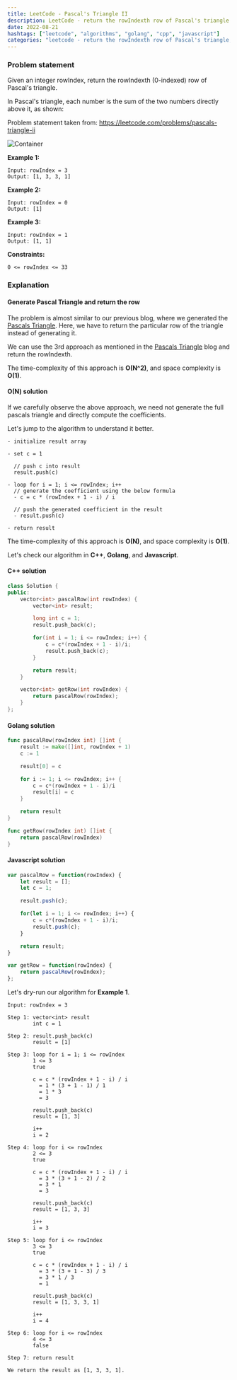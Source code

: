 ```yaml
---
title: LeetCode - Pascal's Triangle II
description: LeetCode - return the rowIndexth row of Pascal's triangle using C++, Golang, and Javascript.
date: 2022-08-21
hashtags: ["leetcode", "algorithms", "golang", "cpp", "javascript"]
categories: "leetcode - return the rowIndexth row of Pascal's triangle, c++, golang, javascript."
---
```


### Problem statement

Given an integer rowIndex, return the rowIndexth (0-indexed) row of Pascal's triangle.

In Pascal's triangle, each number is the sum of the two numbers directly above it, as shown:

Problem statement taken from: <a href="https://leetcode.com/problems/pascals-triangle-ii" target="_blank">https://leetcode.com/problems/pascals-triangle-ii</a>

![Container](./../pascals-triangle-animated.gif)

**Example 1:**

```
Input: rowIndex = 3
Output: [1, 3, 3, 1]
```

**Example 2:**

```
Input: rowIndex = 0
Output: [1]
```

**Example 3:**

```
Input: rowIndex = 1
Output: [1, 1]
```

**Constraints:**

```
0 <= rowIndex <= 33
```

### Explanation

#### Generate Pascal Triangle and return the row

The problem is almost similar to our previous blog, where we generated the
[Pascals Triangle](https://alkeshghorpade.me/post/leetcode-pascals-triangle).
Here, we have to return the particular row of the triangle instead of
generating it.

We can use the 3rd approach as mentioned in the
[Pascals Triangle](https://alkeshghorpade.me/post/leetcode-pascals-triangle) blog
and return the rowIndexth.

The time-complexity of this approach is **O(N^2)**, and space complexity is **O(1)**.

#### O(N) solution

If we carefully observe the above approach, we need not generate the full pascals
triangle and directly compute the coefficients.

Let's jump to the algorithm to understand it better.

```
- initialize result array

- set c = 1

  // push c into result
  result.push(c)

- loop for i = 1; i <= rowIndex; i++
  // generate the coefficient using the below formula
  - c = c * (rowIndex + 1 - i) / i

  // push the generated coefficient in the result
  - result.push(c)

- return result
```

The time-complexity of this approach is **O(N)**, and space complexity is **O(1)**.

Let's check our algorithm in **C++**, **Golang**, and **Javascript**.

#### C++ solution

```cpp
class Solution {
public:
    vector<int> pascalRow(int rowIndex) {
        vector<int> result;

        long int c = 1;
        result.push_back(c);

        for(int i = 1; i <= rowIndex; i++) {
            c = c*(rowIndex + 1 - i)/i;
            result.push_back(c);
        }

        return result;
    }

    vector<int> getRow(int rowIndex) {
        return pascalRow(rowIndex);
    }
};
```

#### Golang solution

```go
func pascalRow(rowIndex int) []int {
    result := make([]int, rowIndex + 1)
    c := 1

    result[0] = c

    for i := 1; i <= rowIndex; i++ {
        c = c*(rowIndex + 1 - i)/i
        result[i] = c
    }

    return result
}

func getRow(rowIndex int) []int {
    return pascalRow(rowIndex)
}
```

#### Javascript solution

```javascript
var pascalRow = function(rowIndex) {
    let result = [];
    let c = 1;

    result.push(c);

    for(let i = 1; i <= rowIndex; i++) {
        c = c*(rowIndex + 1 - i)/i;
        result.push(c);
    }

    return result;
}

var getRow = function(rowIndex) {
    return pascalRow(rowIndex);
};
```

Let's dry-run our algorithm for **Example 1**.

```
Input: rowIndex = 3

Step 1: vector<int> result
        int c = 1

Step 2: result.push_back(c)
        result = [1]

Step 3: loop for i = 1; i <= rowIndex
        1 <= 3
        true

        c = c * (rowIndex + 1 - i) / i
          = 1 * (3 + 1 - 1) / 1
          = 1 * 3
          = 3

        result.push_back(c)
        result = [1, 3]

        i++
        i = 2

Step 4: loop for i <= rowIndex
        2 <= 3
        true

        c = c * (rowIndex + 1 - i) / i
          = 3 * (3 + 1 - 2) / 2
          = 3 * 1
          = 3

        result.push_back(c)
        result = [1, 3, 3]

        i++
        i = 3

Step 5: loop for i <= rowIndex
        3 <= 3
        true

        c = c * (rowIndex + 1 - i) / i
          = 3 * (3 + 1 - 3) / 3
          = 3 * 1 / 3
          = 1

        result.push_back(c)
        result = [1, 3, 3, 1]

        i++
        i = 4

Step 6: loop for i <= rowIndex
        4 <= 3
        false

Step 7: return result

We return the result as [1, 3, 3, 1].
```
